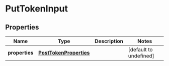 # PutTokenInput

## Properties
| Name | Type | Description | Notes |
| ------------ | ------------- | ------------- | ------------- |
| **properties** | [**PostTokenProperties**](PostTokenProperties.md) |  | [default to undefined] |


